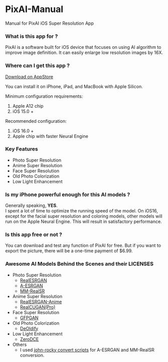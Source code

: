 # PixAI-Manual
Manual for PixAI iOS Super Resolution App

### What is this app for ?
PixAI is a software built for iOS device that focuses on using AI algorithm to improve image definition. It can easily enlarge low resolution images by 16X.

### Where can I get this app ?
[Download on AppStore](https://apps.apple.com/us/app/pixai/id6443815029)  

You can install it on iPhone, iPad, and MacBook with Apple Silicon.   

Minimum configuration requirements:   
1. Apple A12 chip
2. iOS 15.0 +   

Recommended configuration:   
1. iOS 16.0 +
2. Apple chip with faster Neural Engine

### Key Features
- Photo Super Resolution
- Anime Super Resolution
- Face Super Resolution
- Old Photo Colorization
- Low Light Enhancement

### Is my iPhone powerful enough for this AI models ?
Generally speaking, **YES**.   
I spent a lot of time to optimize the running speed of the model. On iOS16, except for the facial super resolution and coloring models, other models will run on the Apple Neural Engine. This will result in satisfactory performance.
### Is this app free or not ?
You can download and test any function of PixAI for free. But if you want to export the picture, there will be a one-time payment of $6.99.
### Awesome AI Models Behind the Scenes and their LICENSES
- Photo Super Resolution
  - [RealESRGAN](https://github.com/xinntao/Real-ESRGAN)
  - [A-ESRGAN](https://github.com/stroking-fishes-ml-corp/A-ESRGAN)
  - [MM-RealSR](https://github.com/TencentARC/MM-RealSR)
- Anime Super Resolution
  - [RealESRGAN-Anime](https://github.com/xinntao/Real-ESRGAN/blob/master/docs/model_zoo.md)
  - [RealCUGAN(Pro)](https://github.com/bilibili/ailab/tree/main/Real-CUGAN)
- Face Super Resolution
  - [GFPGAN](https://github.com/TencentARC/GFPGAN)
- Old Photo Colorization
  - [DeOldify](https://github.com/jantic/DeOldify)
- Low Light Enhancement
  - [ZeroDCE](https://keras.io/examples/vision/zero_dce/)
- Others
  - I used [john-rocky convert scripts](https://github.com/john-rocky/CoreML-Models#anime2sketch) for A-ESRGAN and MM-RealSR conversion.


